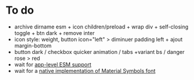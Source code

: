 # To do

- archive dirname esm + icon children/preload + wrap div + self-closing toggle + btn dark + remove inter
- icon style: weight, button icon="left" > diminuer padding left + ajout margin-bottom
- button dark / checkbox quicker animation / tabs +variant bs / danger rose > red
- wait for [app-level ESM support](https://github.com/vercel/next.js/discussions/59455)
- wait for a [native implementation of Material Symbols font](https://github.com/vercel/next.js/discussions/42881)
